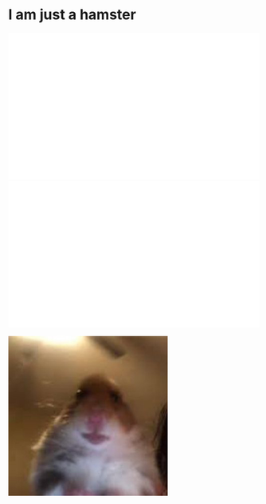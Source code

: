 # I am just a hamster

![](https://raw.githubusercontent.com/acemany/stats/master/generated/overview.svg#gh-dark-mode-only)
![](https://raw.githubusercontent.com/acemany/stats/master/generated/languages.svg#gh-dark-mode-only)




![](icon.jpg)
